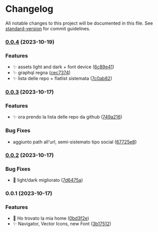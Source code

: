 # Changelog

All notable changes to this project will be documented in this file. See [standard-version](https://github.com/conventional-changelog/standard-version) for commit guidelines.

### [0.0.4](https://github.com/AndreaMolinari/aMolinari/compare/v0.0.3...v0.0.4) (2023-10-19)


### Features

* :sparkles: assets light and dark + font device ([6c89e41](https://github.com/AndreaMolinari/aMolinari/commit/6c89e41b132251938972b809a9e2645fd512b016))
* :sparkles: graphql regna ([cec7374](https://github.com/AndreaMolinari/aMolinari/commit/cec737498deb60be6df20b1384734bbfcf4d44d5))
* :sparkles: lista delle repo + flatlist sistemata ([7c0ab82](https://github.com/AndreaMolinari/aMolinari/commit/7c0ab8222de9638cb6e0f4d14fb432ffff3d8e46))

### [0.0.3](https://github.com/AndreaMolinari/aMolinari/compare/v0.0.2...v0.0.3) (2023-10-17)


### Features

* :sparkles: ora prendo la lista delle repo da github ([749a216](https://github.com/AndreaMolinari/aMolinari/commit/749a216faac54eda8ef5a3f1758c26c478328480))


### Bug Fixes

* aggiunto path all'url, semi-sistemato tipo social ([67725e8](https://github.com/AndreaMolinari/aMolinari/commit/67725e8256acea15bda4205939f0bf70409fad38))

### [0.0.2](https://github.com/AndreaMolinari/aMolinari/compare/v0.0.1...v0.0.2) (2023-10-17)


### Bug Fixes

* :bug: light/dark migliorato ([7d6475a](https://github.com/AndreaMolinari/aMolinari/commit/7d6475a28840c906b4f58937a4064160ba5c30c8))

### 0.0.1 (2023-10-17)


### Features

* :construction: Ho trovato la mia home ([0bd3f2e](https://github.com/AndreaMolinari/aMolinari/commit/0bd3f2efd77fac76743b33ebc1840dcc2c4a6dd8))
* :sparkles: Navigator, Vector Icons, new Font ([3b17512](https://github.com/AndreaMolinari/aMolinari/commit/3b1751272fa69d78bcfd0b41738a5c18b92856f5))
